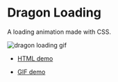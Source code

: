 # Dragon Loading

A loading animation made with CSS.

![dragon loading gif](https://cdn.dribbble.com/users/351764/screenshots/4003643/dragon-loading.gif)

- [HTML demo](https://devyumao.github.io/dragon-loading/)

- [GIF demo](https://dribbble.com/shots/4003643-Dragon-Loading)
